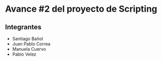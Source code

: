 #  Avance #2 del proyecto de Scripting 
## Integrantes
- Santiago Bañol
- Juan Pablo Correa
- Manuela Cuervo
- Pablo Velez
 
